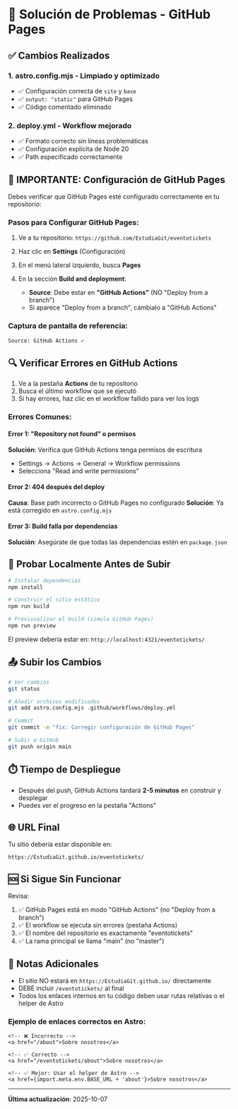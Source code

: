 # 🔧 Solución de Problemas - GitHub Pages

## ✅ Cambios Realizados

### 1. **astro.config.mjs** - Limpiado y optimizado
- ✅ Configuración correcta de `site` y `base`
- ✅ `output: "static"` para GitHub Pages
- ✅ Código comentado eliminado

### 2. **deploy.yml** - Workflow mejorado
- ✅ Formato correcto sin líneas problemáticas
- ✅ Configuración explícita de Node 20
- ✅ Path especificado correctamente

## 🚨 IMPORTANTE: Configuración de GitHub Pages

Debes verificar que GitHub Pages esté configurado correctamente en tu repositorio:

### Pasos para Configurar GitHub Pages:

1. Ve a tu repositorio: `https://github.com/EstudiaGit/eventotickets`

2. Haz clic en **Settings** (Configuración)

3. En el menú lateral izquierdo, busca **Pages**

4. En la sección **Build and deployment**:
   - **Source**: Debe estar en **"GitHub Actions"** (NO "Deploy from a branch")
   - Si aparece "Deploy from a branch", cámbialo a "GitHub Actions"

### Captura de pantalla de referencia:
```
Source: GitHub Actions ✓
```

## 🔍 Verificar Errores en GitHub Actions

1. Ve a la pestaña **Actions** de tu repositorio
2. Busca el último workflow que se ejecutó
3. Si hay errores, haz clic en el workflow fallido para ver los logs

### Errores Comunes:

#### Error 1: "Repository not found" o permisos
**Solución**: Verifica que GitHub Actions tenga permisos de escritura
- Settings → Actions → General → Workflow permissions
- Selecciona "Read and write permissions"

#### Error 2: 404 después del deploy
**Causa**: Base path incorrecto o GitHub Pages no configurado
**Solución**: Ya está corregido en `astro.config.mjs`

#### Error 3: Build falla por dependencias
**Solución**: Asegúrate de que todas las dependencias estén en `package.json`

## 🧪 Probar Localmente Antes de Subir

```bash
# Instalar dependencias
npm install

# Construir el sitio estático
npm run build

# Previsualizar el build (simula GitHub Pages)
npm run preview
```

El preview debería estar en: `http://localhost:4321/eventotickets/`

## 📤 Subir los Cambios

```bash
# Ver cambios
git status

# Añadir archivos modificados
git add astro.config.mjs .github/workflows/deploy.yml

# Commit
git commit -m "fix: Corregir configuración de GitHub Pages"

# Subir a GitHub
git push origin main
```

## ⏱️ Tiempo de Despliegue

- Después del push, GitHub Actions tardará **2-5 minutos** en construir y desplegar
- Puedes ver el progreso en la pestaña "Actions"

## 🌐 URL Final

Tu sitio debería estar disponible en:
```
https://EstudiaGit.github.io/eventotickets/
```

## 🆘 Si Sigue Sin Funcionar

Revisa:
1. ✅ GitHub Pages está en modo "GitHub Actions" (no "Deploy from a branch")
2. ✅ El workflow se ejecuta sin errores (pestaña Actions)
3. ✅ El nombre del repositorio es exactamente "eventotickets"
4. ✅ La rama principal se llama "main" (no "master")

## 📝 Notas Adicionales

- El sitio NO estará en `https://EstudiaGit.github.io/` directamente
- DEBE incluir `/eventotickets/` al final
- Todos los enlaces internos en tu código deben usar rutas relativas o el helper de Astro

### Ejemplo de enlaces correctos en Astro:
```astro
<!-- ❌ Incorrecto -->
<a href="/about">Sobre nosotros</a>

<!-- ✅ Correcto -->
<a href="/eventotickets/about">Sobre nosotros</a>

<!-- ✅ Mejor: Usar el helper de Astro -->
<a href={import.meta.env.BASE_URL + 'about'}>Sobre nosotros</a>
```

---
**Última actualización**: 2025-10-07
